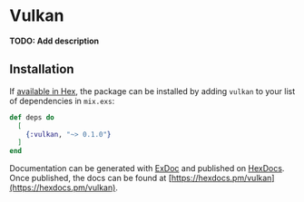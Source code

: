 # Vulkan

**TODO: Add description**

## Installation

If [available in Hex](https://hex.pm/docs/publish), the package can be installed
by adding `vulkan` to your list of dependencies in `mix.exs`:

```elixir
def deps do
  [
    {:vulkan, "~> 0.1.0"}
  ]
end
```

Documentation can be generated with [ExDoc](https://github.com/elixir-lang/ex_doc)
and published on [HexDocs](https://hexdocs.pm). Once published, the docs can
be found at [https://hexdocs.pm/vulkan](https://hexdocs.pm/vulkan).

